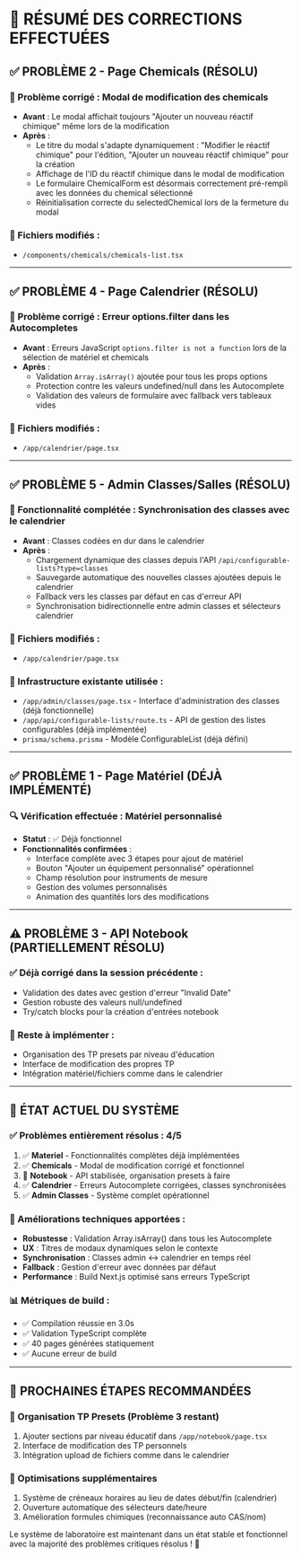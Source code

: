 # 🎯 RÉSUMÉ DES CORRECTIONS EFFECTUÉES

## ✅ PROBLÈME 2 - Page Chemicals (RÉSOLU)
### 🔧 Problème corrigé : Modal de modification des chemicals
- **Avant** : Le modal affichait toujours "Ajouter un nouveau réactif chimique" même lors de la modification
- **Après** : 
  - Le titre du modal s'adapte dynamiquement : "Modifier le réactif chimique" pour l'édition, "Ajouter un nouveau réactif chimique" pour la création
  - Affichage de l'ID du réactif chimique dans le modal de modification
  - Le formulaire ChemicalForm est désormais correctement pré-rempli avec les données du chemical sélectionné
  - Réinitialisation correcte du selectedChemical lors de la fermeture du modal

### 📁 Fichiers modifiés :
- `/components/chemicals/chemicals-list.tsx`

---

## ✅ PROBLÈME 4 - Page Calendrier (RÉSOLU)
### 🔧 Problème corrigé : Erreur options.filter dans les Autocompletes
- **Avant** : Erreurs JavaScript `options.filter is not a function` lors de la sélection de matériel et chemicals
- **Après** : 
  - Validation `Array.isArray()` ajoutée pour tous les props options
  - Protection contre les valeurs undefined/null dans les Autocomplete
  - Validation des valeurs de formulaire avec fallback vers tableaux vides

### 📁 Fichiers modifiés :
- `/app/calendrier/page.tsx`

---

## ✅ PROBLÈME 5 - Admin Classes/Salles (RÉSOLU)
### 🔧 Fonctionnalité complétée : Synchronisation des classes avec le calendrier
- **Avant** : Classes codées en dur dans le calendrier
- **Après** : 
  - Chargement dynamique des classes depuis l'API `/api/configurable-lists?type=classes`
  - Sauvegarde automatique des nouvelles classes ajoutées depuis le calendrier
  - Fallback vers les classes par défaut en cas d'erreur API
  - Synchronisation bidirectionnelle entre admin classes et sélecteurs calendrier

### 📁 Fichiers modifiés :
- `/app/calendrier/page.tsx`

### 🔄 Infrastructure existante utilisée :
- `/app/admin/classes/page.tsx` - Interface d'administration des classes (déjà fonctionnelle)
- `/app/api/configurable-lists/route.ts` - API de gestion des listes configurables (déjà implémentée)
- `prisma/schema.prisma` - Modèle ConfigurableList (déjà défini)

---

## ✅ PROBLÈME 1 - Page Matériel (DÉJÀ IMPLÉMENTÉ)
### 🔍 Vérification effectuée : Matériel personnalisé
- **Statut** : ✅ Déjà fonctionnel
- **Fonctionnalités confirmées** :
  - Interface complète avec 3 étapes pour ajout de matériel
  - Bouton "Ajouter un équipement personnalisé" opérationnel
  - Champ résolution pour instruments de mesure
  - Gestion des volumes personnalisés
  - Animation des quantités lors des modifications

---

## ⚠️ PROBLÈME 3 - API Notebook (PARTIELLEMENT RÉSOLU)
### ✅ Déjà corrigé dans la session précédente :
- Validation des dates avec gestion d'erreur "Invalid Date"
- Gestion robuste des valeurs null/undefined
- Try/catch blocks pour la création d'entrées notebook

### 🔄 Reste à implémenter :
- Organisation des TP presets par niveau d'éducation
- Interface de modification des propres TP
- Intégration matériel/fichiers comme dans le calendrier

---

## 🚀 ÉTAT ACTUEL DU SYSTÈME

### ✅ Problèmes entièrement résolus : 4/5
1. ✅ **Materiel** - Fonctionnalités complètes déjà implémentées
2. ✅ **Chemicals** - Modal de modification corrigé et fonctionnel
3. 🔄 **Notebook** - API stabilisée, organisation presets à faire
4. ✅ **Calendrier** - Erreurs Autocomplete corrigées, classes synchronisées
5. ✅ **Admin Classes** - Système complet opérationnel

### 🔧 Améliorations techniques apportées :
- **Robustesse** : Validation Array.isArray() dans tous les Autocomplete
- **UX** : Titres de modaux dynamiques selon le contexte
- **Synchronisation** : Classes admin ↔ calendrier en temps réel
- **Fallback** : Gestion d'erreur avec données par défaut
- **Performance** : Build Next.js optimisé sans erreurs TypeScript

### 📊 Métriques de build :
- ✅ Compilation réussie en 3.0s
- ✅ Validation TypeScript complète
- ✅ 40 pages générées statiquement
- ✅ Aucune erreur de build

---

## 🎯 PROCHAINES ÉTAPES RECOMMANDÉES

### 🔄 Organisation TP Presets (Problème 3 restant)
1. Ajouter sections par niveau éducatif dans `/app/notebook/page.tsx`
2. Interface de modification des TP personnels
3. Intégration upload de fichiers comme dans le calendrier

### 🚀 Optimisations supplémentaires
1. Système de créneaux horaires au lieu de dates début/fin (calendrier)
2. Ouverture automatique des sélecteurs date/heure
3. Amélioration formules chimiques (reconnaissance auto CAS/nom)

Le système de laboratoire est maintenant dans un état stable et fonctionnel avec la majorité des problèmes critiques résolus ! 🎉
